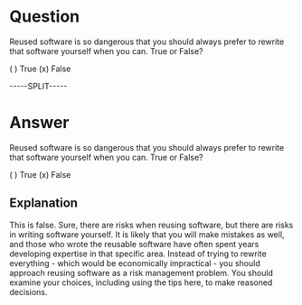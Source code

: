 # Question

Reused software is so dangerous that you should always prefer to rewrite that software yourself when you can. True or False?

( ) True
(x) False

-----SPLIT-----

# Answer

Reused software is so dangerous that you should always prefer to rewrite that software yourself when you can. True or False?

( ) True
(x) False

## Explanation

This is false. Sure, there are risks when reusing software, but there are risks in writing software yourself. It is likely that you will make mistakes as well, and those who wrote the reusable software have often spent years developing expertise in that specific area. Instead of trying to rewrite everything - which would be economically impractical - you should approach reusing software as a risk management problem. You should examine your choices, including using the tips here, to make reasoned decisions.
